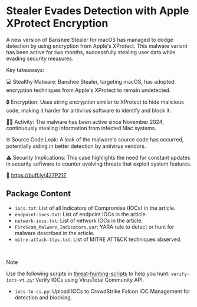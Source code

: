 # Stealer Evades Detection with Apple XProtect Encryption

A new version of Banshee Stealer for macOS has managed to dodge detection by using encryption from Apple's XProtect. This malware variant has been active for two months, successfully stealing user data while evading security measures.

Key takeaways:

💻 Stealthy Malware: Banshee Stealer, targeting macOS, has adopted encryption techniques from Apple's XProtect to remain undetected.

🔒 Encryption: Uses string encryption similar to XProtect to hide malicious code, making it harder for antivirus software to identify and block it.

🕵️‍♂️ Activity: The malware has been active since November 2024, continuously stealing information from infected Mac systems.

🌐 Source Code Leak: A leak of the malware's source code has occurred, potentially aiding in better detection by antivirus vendors.

⚠️ Security Implications: This case highlights the need for constant updates in security software to counter evolving threats that exploit system features.

🔗 https://buff.ly/427P21Z

## Package Content

- `iocs.txt`: List of all Indicators of Compromise (IOCs) in the article.
- `endpoint-iocs.txt`: List of endpoint IOCs in the article.
- `network-iocs.txt`: List of network IOCs in the article.
- `FireScam_Malware_Indicators.yar`: YARA rule to detect or hunt for malware described in the article.
- `mitre-attack-ttps.txt`: List of MITRE ATT&CK techniques observed.

<br>

> [!NOTE]
> Use the following scripts in [threat-hunting-scripts](../../threat-hunting-scripts/) to help you hunt:
> `verify-iocs-vt.py`: Verify IOCs using VirusTotal Community API.
>
> - `iocs-to-cs.py`: Upload IOCs to CrowdStrike Falcon IOC Management for detection and blocking.
